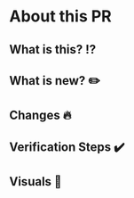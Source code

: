# About this PR


## What is this?  ⁉️



## What is new?  ✏️  

## Changes 🔥


## Verification Steps ✔️


##  Visuals 📸 
